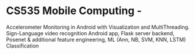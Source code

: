# CS535 Mobile Computing - 
Accelerometer Monitoring in Android with Visualization and MultiThreading. 
Sign-Language video recognition Android app, Flask server backend, Posenet &amp; additional feature engineering, ML (Ann, NB, SVM, KNN, LSTM) Classification

